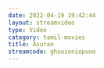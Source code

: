 ```yaml
---
date: 2022-04-19 19:42:44
layout: streamvideo
type: Video
category: tamil-movies
title: Asuran
streamcode: ghuuioniopuuo
---
```

